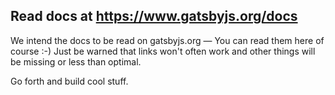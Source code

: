 ## Read docs at https://www.gatsbyjs.org/docs

We intend the docs to be read on gatsbyjs.org — You can read them here of course :-) Just be warned that links won't often work and other things will be missing or less than optimal.

Go forth and build cool stuff.
